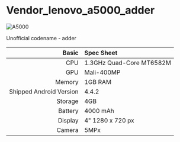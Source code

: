 # Vendor_lenovo_a5000_adder
![A5000](http://www.pinoytechnoguide.com/wp-content/uploads/2015/02/Lenovo-A5000.png)

Unofficial codename - adder

Basic   | Spec Sheet
-------:|:-------------------------
CPU     | 1.3GHz Quad-Core MT6582M
GPU     | Mali-400MP
Memory  | 1GB RAM
Shipped Android Version | 4.4.2
Storage | 4GB
Battery | 4000 mAh
Display | 4" 1280 x 720 px
Camera  | 5MPx
